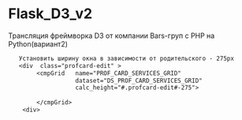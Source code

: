 # Flask_D3_v2
Трансляция фреймворка D3 от компании Bars-груп с PHP на Python(вариант2)



```txt
   Установить ширину окна в зависимости от родительского - 275px
   <div  class="profcard-edit" >
        <cmpGrid   name="PROF_CARD_SERVICES_GRID"
                   dataset="DS_PROF_CARD_SERVICES_GRID"
                   calc_height="#.profcard-edit#-275">
                   
        </cmpGrid>   
    <div>               
```